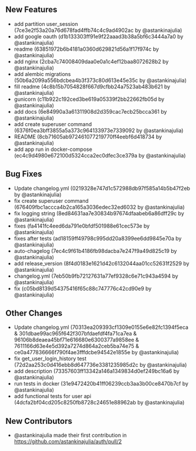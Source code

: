 ## New Features
* add partition user_session (7ce3e2f53a20a76d678fad4ffb74c4c9ad4902ac by @astankinajulia)
* add google oauth (d1b133303ff91e9f22aaad3b38a5bf6c3444a7a0 by @astankinajulia)
* readme (63851972b6b4181a0360d629821d56a1f17f974c by @astankinajulia)
* add nginx (2cba7c74008409daa0e0a1c4ef12baa8072628b2 by @astankinajulia)
* add alembic migrations (50b6a2099a556bdcbea4b3f373c80d613e45e35c by @astankinajulia)
* fill readme (4c8b15b7054828f667d9cfbb24a7523ab483b621 by @astankinajulia)
* gunicorn (c11b922c192ced3be619a05339f2bb22662fb05d by @astankinajulia)
* add docs (6e84990a3a61311908d2d359cac7ecb25bcca361 by @astankinajulia)
* add create superuser command (6376f0ea3bff3855a5a373c964133973e7339092 by @astankinajulia)
* README (8cb71605ab972461077219770ff4eebf6d418734 by @astankinajulia)
* add app run in docker-compose (ec4c9d4980e672100d5324cca2ec0dfec3ce379a by @astankinajulia)

## Bug Fixes
* Update changelog.yml (0219328e747d1c572988db97f585a14b5b47f2eb by @astankinajulia)
* fix create superuser command (676409fbc1accca4b2ca165a3036edec32ed6032 by @astankinajulia)
* fix logging string (8ed84631aa7e30834b97674dfaabeb6a86dff29c by @astankinajulia)
* fixes (fa4141fc4eed6da791e0bfdf501988e61cec573e by @astankinajulia)
* fixes after tests (ad18159ff49798c995dd20a8399ee6dd9845e70a by @astankinajulia)
* auto-chagelog (7ec4c9f61b4186fb98dacba7e247f9a49d825c19 by @astankinajulia)
* add release_version (8f4d0183e1621d42c6132044aa01cc52631f2529 by @astankinajulia)
* changelog.yml (7eb50b9fb72127631a77ef9328c6e71c943a4594 by @astankinajulia)
* fix (c05bd8139d54375416f65c88c747776c42cd90e9 by @astankinajulia)

## Other Changes
* Update changelog.yml (70313ea209393cf1309e0155e6e82fc1394f5eca & 301dbae99ac965f642f307bfdaefdf4fa71ca7ea & 96106b8deaea45bf71e616680e6300377a9858ee & 7611166d63e4e5d392a7274d864a2ceb5ba74e75 & ce0a477836666f790f4ae3fffdcbe94542e1855e by @astankinajulia)
* fix get_user_login_history test (72d2aa253c0d416ebb8d647736e3381235985d2c by @astankinajulia)
* add description (73357603ff13342a146a1349834d0ef249bc16a6 by @astankinajulia)
* run tests in docker (31e9472420b41ff06239ccb3aa3b00ce8470b7cf by @astankinajulia)
* add functional tests for user api (4dcfa2bf04cd205c8250fb8728c24651e88962ab by @astankinajulia)


## New Contributors
* @astankinajulia made their first contribution in https://github.com/astankinajulia/auth/pull/2

